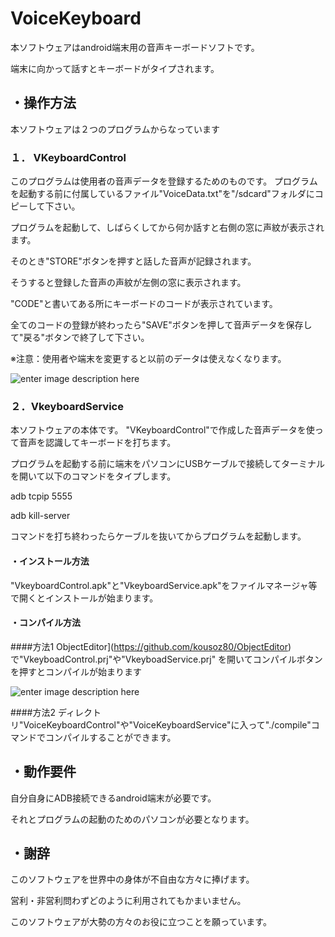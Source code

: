 


# VoiceKeyboard
  
  本ソフトウェアはandroid端末用の音声キーボードソフトです。 
  
  端末に向かって話すとキーボードがタイプされます。
  
  
 
  
## ・操作方法
  
  
  本ソフトウェアは２つのプログラムからなっています
  
### １． VKeyboardControl
  このプログラムは使用者の音声データを登録するためのものです。
  プログラムを起動する前に付属しているファイル"VoiceData.txt"を"/sdcard"フォルダにコピーして下さい。
    
  プログラムを起動して、しばらくしてから何か話すと右側の窓に声紋が表示されます。
  
  そのとき"STORE"ボタンを押すと話した音声が記録されます。
  
  そうすると登録した音声の声紋が左側の窓に表示されます。
  
  "CODE"と書いてある所にキーボードのコードが表示されています。
  
  全てのコードの登録が終わったら"SAVE"ボタンを押して音声データを保存して"戻る"ボタンで終了して下さい。
  
  ※注意：使用者や端末を変更すると以前のデータは使えなくなります。
  
    
![enter image description here](https://imgur.com/o8jn2To.jpg)


### ２．VkeyboardService  
  
  本ソフトウェアの本体です。
  "VKeyboardControl"で作成した音声データを使って音声を認識してキーボードを打ちます。
  
  プログラムを起動する前に端末をパソコンにUSBケーブルで接続してターミナルを開いて以下のコマンドをタイプします。
  
  adb tcpip 5555
  
  adb kill-server
  
  コマンドを打ち終わったらケーブルを抜いてからプログラムを起動します。
    
  
  
#### ・インストール方法
  
"VkeyboardControl.apk"と"VkeyboardService.apk"をファイルマネージャ等で開くとインストールが始まります。
  
    
#### ・コンパイル方法
  
####方法1
ObjectEditor](https://github.com/kousoz80/ObjectEditor)で"VkeyboadControl.prj"や"VkeyboadService.prj"  を開いてコンパイルボタンを押すとコンパイルが始まります
  
![enter image description here](https://imgur.com/J2oDqz5.jpg)

  
  
####方法2
ディレクトリ"VoiceKeyboardControl"や"VoiceKeyboardService"に入って"./compile"コマンドでコンパイルすることができます。

  
## ・動作要件
  自分自身にADB接続できるandroid端末が必要です。
  
  それとプログラムの起動のためのパソコンが必要となります。
  
  
## ・謝辞
   
   このソフトウェアを世界中の身体が不自由な方々に捧げます。
   
   営利・非営利問わずどのように利用されてもかまいません。
   
   このソフトウェアが大勢の方々のお役に立つことを願っています。
  
  

